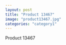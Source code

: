 ```yaml
---
layout: post
title: "Product 13467"
image: "product13467.jpg"
categories: "category1"
---
```

Product 13467

